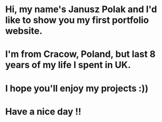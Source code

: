 # Hi, my name's Janusz Polak and I'd like to show you my first portfolio website.
# 
# 
# I'm from Cracow, Poland, but last 8 years of my life I spent in UK.
# 
# I hope you'll enjoy my projects :))
# 
# Have a nice day !!
